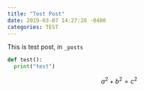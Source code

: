 ```yaml
---
title: "Test Post"
date: 2019-03-07 14:27:28 -0400
categories: TEST
---
```


This is test post, in `_posts`

```python
def test():
  print("test")
```

$$ a^2 + b^2 = c^2 $$

